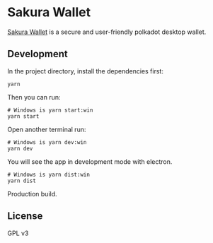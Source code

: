 # Sakura Wallet

[Sakura Wallet](http://www.dotpay.tech/) is a secure and user-friendly polkadot desktop wallet.

## Development

In the project directory, install the dependencies first:

```
yarn
```
                      
Then you can run:

```
# Windows is yarn start:win
yarn start
```

Open another terminal run:

```
# Windows is yarn dev:win
yarn dev
```

You will see the app in development mode with electron.

```
# Windows is yarn dist:win
yarn dist
```
Production build.

## License
GPL v3
